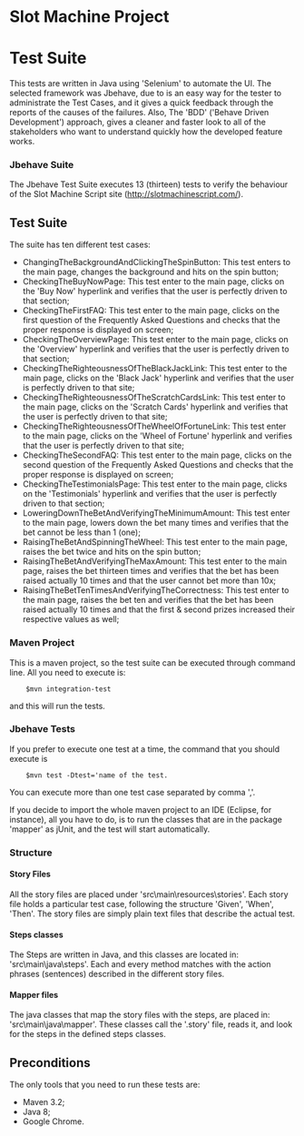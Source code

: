 # Slot Machine Project

# Test Suite

This tests are written in Java using 'Selenium' to automate the UI.
The selected framework was Jbehave, due to is an easy way for the tester to administrate the Test Cases, and it gives a quick feedback through the reports of the causes of the failures.
Also, The 'BDD' ('Behave Driven Development') approach, gives a cleaner and faster look to all of the stakeholders who want to understand quickly how the developed feature works.

### Jbehave Suite

The Jbehave Test Suite executes 13 (thirteen) tests to verify the behaviour of the Slot Machine Script site (http://slotmachinescript.com/).

## Test Suite

The suite has ten different test cases:

- ChangingTheBackgroundAndClickingTheSpinButton: This test enters to the main page, changes the background and hits on the spin button;
- CheckingTheBuyNowPage: This test enter to the main page, clicks on the 'Buy Now' hyperlink and verifies that the user is perfectly driven to that section;
- CheckingTheFirstFAQ: This test enter to the main page, clicks on the first question of the Frequently Asked Questions and checks that the proper response is displayed on screen;
- CheckingTheOverviewPage: This test enter to the main page, clicks on the 'Overview' hyperlink and verifies that the user is perfectly driven to that section;
- CheckingTheRighteousnessOfTheBlackJackLink: This test enter to the main page, clicks on the 'Black Jack' hyperlink and verifies that the user is perfectly driven to that site;
- CheckingTheRighteousnessOfTheScratchCardsLink: This test enter to the main page, clicks on the 'Scratch Cards' hyperlink and verifies that the user is perfectly driven to that site;
- CheckingTheRighteousnessOfTheWheelOfFortuneLink: This test enter to the main page, clicks on the 'Wheel of Fortune' hyperlink and verifies that the user is perfectly driven to that site;
- CheckingTheSecondFAQ: This test enter to the main page, clicks on the second question of the Frequently Asked Questions and checks that the proper response is displayed on screen;
- CheckingTheTestimonialsPage: This test enter to the main page, clicks on the 'Testimonials' hyperlink and verifies that the user is perfectly driven to that section;
- LoweringDownTheBetAndVerifyingTheMinimumAmount: This test enter to the main page, lowers down the bet many times and verifies that the bet cannot be less than 1 (one);
- RaisingTheBetAndSpinningTheWheel: This test enter to the main page, raises the bet twice and hits on the spin button;
- RaisingTheBetAndVerifyingTheMaxAmount: This test enter to the main page, raises the bet thirteen times and verifies that the bet has been raised actually 10 times and that the user cannot bet more than 10x;
- RaisingTheBetTenTimesAndVerifyingTheCorrectness: This test enter to the main page, raises the bet ten and verifies that the bet has been raised actually 10 times and that the first & second prizes increased their respective values as well;


### Maven Project

This is a maven project, so the test suite can be executed through command line. All you need to execute is:
```
    $mvn integration-test
```
and this will run the tests.

### Jbehave Tests

If you prefer to execute one test at a time, the command that you should execute is 
```
    $mvn test -Dtest='name of the test.
```
You can execute more than one test case separated by comma ','.

If you decide to import the whole maven project to an IDE (Eclipse, for instance), all you have to do, is to run the classes that are in the package 'mapper' as jUnit, and the test will start automatically.

### Structure
#### Story Files
All the story files are placed under 'src\main\resources\stories'.
Each story file holds a particular test case, following the structure 'Given', 'When', 'Then'.
The story files are simply plain text files that describe the actual test.
#### Steps classes
The Steps are written in Java, and this classes are located in: 'src\main\java\steps'.
Each and every method matches with the action phrases (sentences) described in the different story files.
#### Mapper files
The java classes that map the story files with the steps, are placed in: 'src\main\java\mapper'.
These classes call the '.story' file, reads it, and look for the steps in the defined steps classes.

## Preconditions

The only tools that you need to run these tests are:
- Maven 3.2;
- Java 8;
- Google Chrome.

